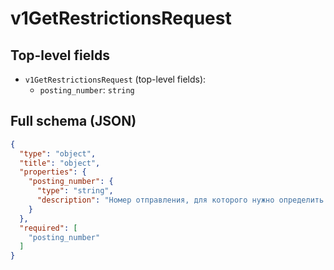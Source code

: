 # v1GetRestrictionsRequest

## Top-level fields
- `v1GetRestrictionsRequest` (top-level fields):
  - `posting_number`: `string`

## Full schema (JSON)
```json
{
  "type": "object",
  "title": "object",
  "properties": {
    "posting_number": {
      "type": "string",
      "description": "Номер отправления, для которого нужно определить ограничения."
    }
  },
  "required": [
    "posting_number"
  ]
}
```
